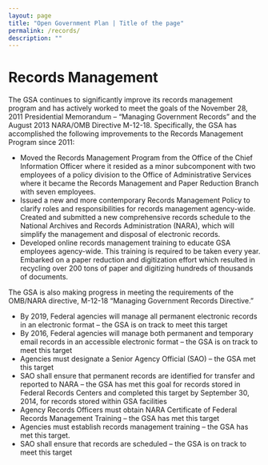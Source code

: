 ```yaml
---
layout: page
title: "Open Government Plan | Title of the page"
permalink: /records/
description: ""
---
```


# Records Management

The GSA continues to significantly improve its records management program and has actively worked to meet the goals of the November 28, 2011 Presidential Memorandum – “Managing Government Records” and the August 2013 NARA/OMB Directive M-12-18. Specifically, the GSA has accomplished the following improvements to the Records Management Program since 2011:  
* Moved the Records Management Program from the Office of the Chief Information Officer where it resided as a minor subcomponent with two employees of a policy division to the Office of Administrative Services where it became the Records Management and Paper Reduction Branch with seven employees.  
* Issued a new and more contemporary Records Management Policy to clarify roles and responsibilities for records management agency-wide.  Created and submitted a new comprehensive records schedule to the National Archives and Records Administration (NARA), which will simplify the management and disposal of electronic records.  
* Developed online records management training to educate GSA employees agency-wide. This training is required to be taken every year.  
Embarked on a paper reduction and digitization effort which resulted in recycling over 200 tons of paper and digitizing hundreds of thousands of documents. 

The GSA is also making progress in meeting the requirements of the OMB/NARA directive, M-12-18 “Managing Government Records Directive.” 
* By 2019, Federal agencies will manage all permanent electronic records in an electronic format – the GSA is on track to meet this target  
* By 2016, Federal agencies will manage both permanent and temporary email records in an accessible electronic format – the GSA is on track to meet this target
* Agencies must designate a Senior Agency Official (SAO) – the GSA met this target  
* SAO shall ensure that permanent records are identified for transfer and reported to NARA – the GSA has met this goal for records stored in Federal Records Centers and completed this target by September 30, 2014, for records stored within GSA facilities 
* Agency Records Officers must obtain NARA Certificate of Federal Records Management Training – the GSA has met this target
* Agencies must establish records management training – the GSA has met this target.
* SAO shall ensure that records are scheduled – the GSA is on track to meet this target

